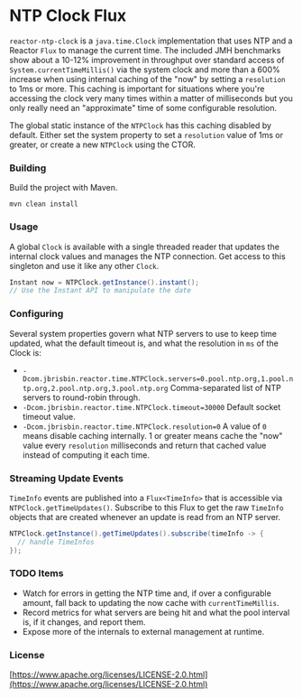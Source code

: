 # NTP Clock Flux

`reactor-ntp-clock` is a `java.time.Clock` implementation that uses NTP and a Reactor `Flux` to manage the current time.
The included JMH benchmarks show about a 10-12% improvement in throughput over standard access of
`System.currentTimeMillis()` via the system clock and more than a 600% increase when using internal caching of the "now"
by setting a `resolution` to 1ms or more. This caching is important for situations where you're accessing the clock very
many times within a matter of milliseconds but you only really need an "approximate" time of some configurable resolution.

The global static instance of the `NTPClock` has this caching disabled by default. Either set the system property to set
a `resolution` value of 1ms or greater, or create a new `NTPClock` using the CTOR.

### Building

Build the project with Maven.

```
mvn clean install
```

### Usage

A global `Clock` is available with a single threaded reader that updates the internal clock values and manages the NTP connection.
Get access to this singleton and use it like any other `Clock`.

```java
Instant now = NTPClock.getInstance().instant();
// Use the Instant API to manipulate the date
```

### Configuring

Several system properties govern what NTP servers to use to keep time updated, what the default timeout is,
and what the resolution in `ms` of the Clock is:

* `-Dcom.jbrisbin.reactor.time.NTPClock.servers=0.pool.ntp.org,1.pool.ntp.org,2.pool.ntp.org,3.pool.ntp.org` Comma-separated list of NTP servers to round-robin through.
* `-Dcom.jbrisbin.reactor.time.NTPClock.timeout=30000` Default socket timeout value.
* `-Dcom.jbrisbin.reactor.time.NTPClock.resolution=0` A value of `0` means disable caching internally. 1 or greater means cache the "now" value every `resolution` milliseconds and return that cached value instead of computing it each time.

### Streaming Update Events

`TimeInfo` events are published into a `Flux<TimeInfo>` that is accessible via `NTPClock.getTimeUpdates()`.
Subscribe to this Flux to get the raw `TimeInfo` objects that are created whenever an update is read from an NTP server.

```java
NTPClock.getInstance().getTimeUpdates().subscribe(timeInfo -> {
  // handle TimeInfos
});
```

### TODO Items

* Watch for errors in getting the NTP time and, if over a configurable amount, fall back to updating the now cache with `currentTimeMillis`.
* Record metrics for what servers are being hit and what the pool interval is, if it changes, and report them.
* Expose more of the internals to external management at runtime.

### License

[https://www.apache.org/licenses/LICENSE-2.0.html](https://www.apache.org/licenses/LICENSE-2.0.html)